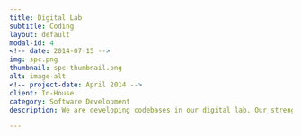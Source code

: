 ```yaml
---
title: Digital Lab
subtitle: Coding 
layout: default
modal-id: 4
<!-- date: 2014-07-15 -->
img: spc.png
thumbnail: spc-thumbnail.png
alt: image-alt
<!-- project-date: April 2014 -->
client: In-House
category: Software Development
description: We are developing codebases in our digital lab. Our strengths include codebase and stack development, and data science to the machine learning pipeline for developing AI products. Codify is a spinoff venture. We are launching several ed-tech platforms including Paragon.club.     

---
```


